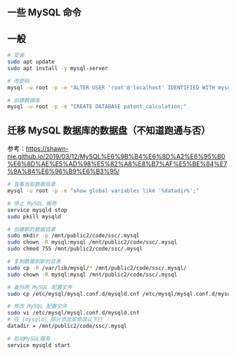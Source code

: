 ## 一些 MySQL 命令

## 一般

```bash
# 安装
sudo apt update
sudo apt install -y mysql-server

# 改密码
mysql -u root -p -e "ALTER USER 'root'@'localhost' IDENTIFIED WITH mysql_native_password BY '1234';"

# 创建数据库
mysql -u root -p -e "CREATE DATABASE patent_calculation;"
```

## 迁移 MySQL 数据库的数据盘（不知道跑通与否）

参考：https://shawn-nie.github.io/2019/03/12/MySQL%E6%9B%B4%E6%8D%A2%E6%95%B0%E6%8D%AE%E5%AD%98%E5%82%A8%E8%B7%AF%E5%BE%84%E7%9A%84%E6%96%B9%E6%B3%95/

```bash
# 查看当前数据目录
mysql -u root -p -e "show global variables like '%datadir%';"

# 停止 MySQL 服务
service mysqld stop
sudo pkill mysqld

# 创建新的数据目录
sudo mkdir -p /mnt/public2/code/ssc/.mysql
sudo chown -R mysql:mysql /mnt/public2/code/ssc/.mysql
sudo chmod 755 /mnt/public2/code/ssc/.mysql

# 复制数据到新的目录
sudo cp -R /var/lib/mysql/* /mnt/public2/code/ssc/.mysql/
sudo chown -R mysql:mysql /mnt/public2/code/ssc/.mysql

# 备份原 MySQL 配置文件
sudo cp /etc/mysql/mysql.conf.d/mysqld.cnf /etc/mysql/mysql.conf.d/mysqld.cnf.bak

# 修改 MySQL 配置文件
sudo vi /etc/mysql/mysql.conf.d/mysqld.cnf
# 在 [mysqld] 部分添加或修改以下行
datadir = /mnt/public2/code/ssc/.mysql

# 启动MySQL服务
service mysqld start

```
